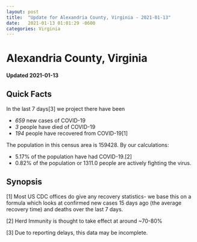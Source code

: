 ```yaml
---
layout: post
title:  "Update for Alexandria County, Virginia - 2021-01-13"
date:   2021-01-13 01:01:29 -0600
categories: Virginia
---
```


# Alexandria County, Virginia
#### Updated 2021-01-13

## Quick Facts

In the last 7 days[3] we project there have been
- *659* new cases of COVID-19
- *3* people have died of COVID-19
- *194* people have recovered from COVID-19[1]

The population in this census area is 159428. By our calculations:
- 5.17% of the population have had COVID-19.[2]
- 0.82% of the population or 1311.0 people are actively fighting the virus.

## Synopsis




[1] Most US CDC offices do give any recovery statistics- we base this on a formula which looks at confirmed new cases
15 days ago (the average recovery time) and deaths over the last 7 days.

[2] Herd Immunity is thought to take effect at around ~70-80%

[3] Due to reporting delays, this data may be incomplete.
 
    